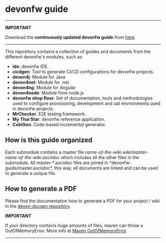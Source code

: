 # devonfw guide

---

**IMPORTANT**

Download the **continuously updated devonfw guide** from [here](https://github.com/devonfw/devonfw-guide/raw/master/devonfw_guide.pdf).

---

This repository contains a collection of guides and documents from the different devonfw's modules, such as:

- **ide**: devonfw IDE.
- **cicdgen**: Tool to generate CI/CD configurations for devonfw projects.
- **devon4j**: Module for Java
- **devon4net**: Module for .net
- **devon4ng**: Module for Angular
- **devon4node**: Module from node.js
- **devonfw shop floor**: Set of documentation, tools and methodologies used to configure provisioning, development and uat environments used in devonfw projects.
- **MrChecker**: E2E testing framework.
- **My Thai Star**: devonfw reference application.
- **CobiGen**: Code-based incremental generator.

## How is this guide organized

Each submodule contains a master file _name-of-the-wiki.wiki/master-name-of-the-wiki.asciidoc_ which includes all the other files in the submodule. All master-*.asciidoc files are joined in *devonfw-guide/master.asciidoc\*, this way, all documents are linked and can be used to generate a unique file.

## How to generate a PDF

Please find the documentation how to generate a PDF for your project / wiki in the [devon-docgen repository](https://github.com/devonfw/devon-docgen).

**IMPORTANT**

If your directory contains huge amounts of files, maven can throw a OutOfMemoryError. More info at [Maven OutOfMemoryError](https://cwiki.apache.org/confluence/display/MAVEN/OutOfMemoryError) 

---
